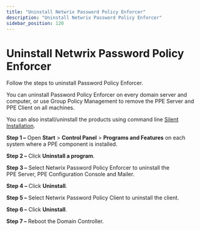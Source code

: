 ```yaml
---
title: "Uninstall Netwrix Password Policy Enforcer"
description: "Uninstall Netwrix Password Policy Enforcer"
sidebar_position: 120
---
```


# Uninstall Netwrix Password Policy Enforcer

Follow the steps to uninstall Password Policy Enforcer.

You can uninstall Password Policy Enforcer on every domain server and computer, or use Group Policy
Management to remove the PPE Server and PPE Client on all machines.

You can also install/uninstall the products using command line
[Silent Installation](/docs/passwordpolicyenforcer/11.1/admin/command_line_interface.md#silent-installation).

**Step 1 –** Open **Start** > **Control Panel** > **Programs and Features** on each system where a
PPE component is installed.

**Step 2 –** Click **Uninstall a program**.

**Step 3 –** Select Netwrix Password Policy Enforcer to uninstall the PPE Server, PPE Configuration
Console and Mailer.

**Step 4 –** Click **Uninstall**.

**Step 5 –** Select Netwrix Password Policy Client to uninstall the client.

**Step 6 –** Click **Uninstall**.

**Step 7 –** Reboot the Domain Controller.
